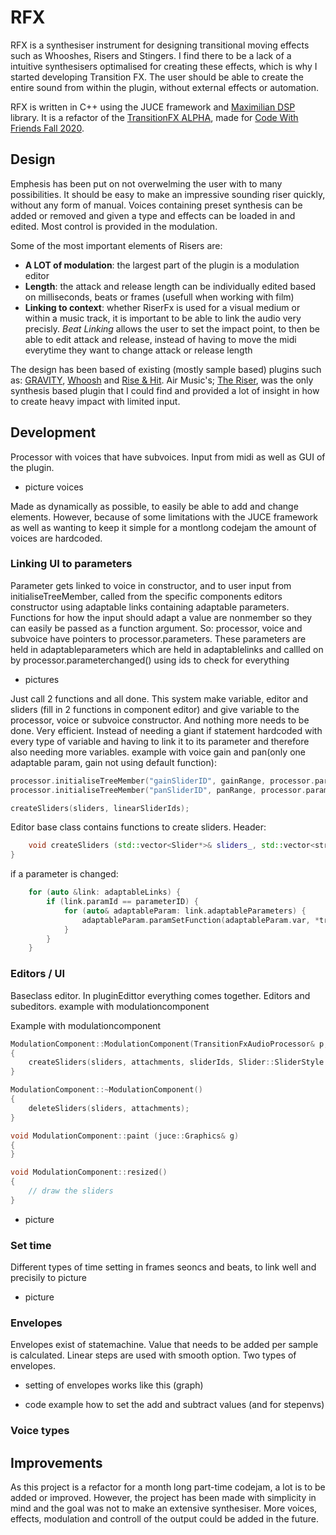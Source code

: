 # RFX
 
RFX is a synthesiser instrument for designing transitional moving effects such as Whooshes, Risers and Stingers. I find there to be a lack of a intuitive synthesisers optimalised for creating these effects, which is why I started developing Transition FX. The user should be able to create the entire sound from within the plugin, without external effects or automation.

RFX is written in C++ using the JUCE framework and [Maximilian DSP](https://github.com/micknoise/Maximilian) library. It is a refactor of the [TransitionFX ALPHA](https://github.com/StijndeK/TransitionFX-ALPHA), made for [Code With Friends Fall 2020](https://codewithfriends.io/events/cwf-fall-2020/).


## Design
Emphesis has been put on not overwelming the user with to many possibilities. It should be easy to make an impressive sounding riser quickly, without any form of manual. Voices containing preset synthesis can be added or removed and given a type and effects can be loaded in and edited. Most control is provided in the modulation. 

Some of the most important elements of Risers  are:
- **A LOT of modulation**: the largest part of the plugin is a modulation editor
- **Length**: the attack and release length can be individually edited based on milliseconds, beats or frames (usefull when working with film)
- **Linking to context**: whether RiserFx is used for a visual medium or within a music track, it is important to be able to link the audio very precisly. *Beat Linking* allows the user to set the impact point, to then be able to edit attack and release, instead of having to move the midi everytime they want to change attack or release length

The design has been based of existing (mostly sample based) plugins such as: [GRAVITY](https://heavyocity.com/product/gravity/), [Whoosh](https://tonsturm.com/software/whoosh/) and [Rise & Hit](https://www.native-instruments.com/en/products/komplete/cinematic/rise-hit/). Air Music's; [The Riser](https://www.airmusictech.com/product/the-riser), was the only synthesis based plugin that I could find and provided a lot of insight in how to create heavy impact with limited input.

## Development

Processor with voices that have subvoices. Input from midi as well as GUI of the plugin.

- picture voices

Made as dynamically as possible, to easily be able to add and change elements. However, because of some limitations with the JUCE framework as well as wanting to keep it simple for a montlong codejam the amount of voices are hardcoded. 


### Linking UI to parameters
Parameter gets linked to voice in constructor, and to user input from initialiseTreeMember, called from the specific components editors constructor using adaptable links containing adaptable parameters. Functions for how the input should adapt a value are nonmember so they can easily be passed as a function argument.
So: processor, voice and subvoice have pointers to processor.parameters. These parameters are held in adaptableparameters which are held in adaptablelinks and callled on by processor.parameterchanged()
using ids to check for everything

- pictures

Just call 2 functions and all done. This system make variable, editor and sliders (fill in 2 functions in component editor) and give variable to the processor, voice or subvoice constructor. And nothing more needs to be done. Very efficient. Instead of needing a giant if statement hardcoded with every type of variable and having to link it to its parameter and therefore also needing more variables. 
example with voice gain and pan(only one adaptable param, gain not using default function):
```C++
processor.initialiseTreeMember("gainSliderID", gainRange, processor.parameters.masterGain, {AdaptableParameter({&processor.parameters.masterGain}, &::setGain)});
processor.initialiseTreeMember("panSliderID", panRange, processor.parameters.masterPan, {AdaptableParameter({&processor.parameters.masterPan})});

createSliders(sliders, linearSliderIds);
```
Editor base class contains functions to create sliders. Header:
```C++
    void createSliders (std::vector<Slider*>& sliders_, std::vector<string>& sliderIds_, Slider::SliderStyle style = Slider::SliderStyle::LinearHorizontal, Slider::TextEntryBoxPosition textBox = Slider::TextBoxBelow);
}
```

if a parameter is changed:
```C++
    for (auto &link: adaptableLinks) {
        if (link.paramId == parameterID) {
            for (auto& adaptableParam: link.adaptableParameters) {
                adaptableParam.paramSetFunction(adaptableParam.var, *tree.getRawParameterValue(parameterID));
            }
        }
    }
```

### Editors / UI
Baseclass editor. In pluginEdittor everything comes together.
Editors and subeditors. example with modulationcomponent

Example with modulationcomponent
```C++
ModulationComponent::ModulationComponent(TransitionFxAudioProcessor& p, std::vector<string>& sliderIds) : Editor(p)
{
    createSliders(sliders, attachments, sliderIds, Slider::SliderStyle::LinearVertical, Slider::NoTextBox);
}

ModulationComponent::~ModulationComponent()
{
    deleteSliders(sliders, attachments);
}

void ModulationComponent::paint (juce::Graphics& g)
{
}

void ModulationComponent::resized()
{
    // draw the sliders
}
```
- picture

### Set time
Different types of time setting in frames seoncs and beats, to link well and precisily to picture

- picture

### Envelopes
Envelopes exist of statemachine. Value that needs to be added per sample is calculated. Linear steps are used with smooth option. Two types of envelopes.

- setting of envelopes works like this (graph)

- code example how to set the add and subtract values (and for stepenvs)

### Voice types

## Improvements
As this project is a refactor for a month long part-time codejam, a lot is to be added or improved. However, the project has been made with simplicity in mind and the goal was not to make an extensive synthesiser. More voices, effects, modulation and controll of the output could be added in the future.